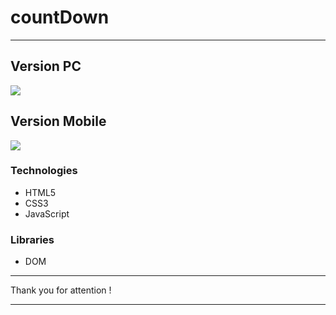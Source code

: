 # countDown
<hr>

## Version PC

<img src="countDown/imgs/windowPc.png">

## Version Mobile

<img src="countDown/imgs/windowMobile.png">

### Technologies

- HTML5
- CSS3
- JavaScript

### Libraries

- DOM 

<hr>
Thank you for attention !
<hr>

